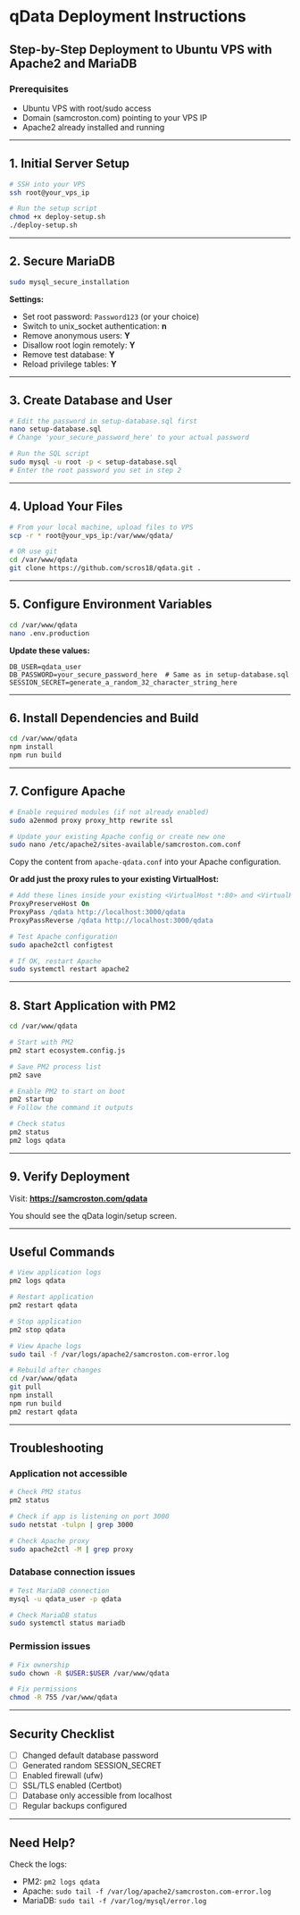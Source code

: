 # qData Deployment Instructions

## Step-by-Step Deployment to Ubuntu VPS with Apache2 and MariaDB

### Prerequisites
- Ubuntu VPS with root/sudo access
- Domain (samcroston.com) pointing to your VPS IP
- Apache2 already installed and running

---

## 1. Initial Server Setup

```bash
# SSH into your VPS
ssh root@your_vps_ip

# Run the setup script
chmod +x deploy-setup.sh
./deploy-setup.sh
```

---

## 2. Secure MariaDB

```bash
sudo mysql_secure_installation
```

**Settings:**
- Set root password: `Password123` (or your choice)
- Switch to unix_socket authentication: **n**
- Remove anonymous users: **Y**
- Disallow root login remotely: **Y**
- Remove test database: **Y**
- Reload privilege tables: **Y**

---

## 3. Create Database and User

```bash
# Edit the password in setup-database.sql first
nano setup-database.sql
# Change 'your_secure_password_here' to your actual password

# Run the SQL script
sudo mysql -u root -p < setup-database.sql
# Enter the root password you set in step 2
```

---

## 4. Upload Your Files

```bash
# From your local machine, upload files to VPS
scp -r * root@your_vps_ip:/var/www/qdata/

# OR use git
cd /var/www/qdata
git clone https://github.com/scros18/qdata.git .
```

---

## 5. Configure Environment Variables

```bash
cd /var/www/qdata
nano .env.production
```

**Update these values:**
```env
DB_USER=qdata_user
DB_PASSWORD=your_secure_password_here  # Same as in setup-database.sql
SESSION_SECRET=generate_a_random_32_character_string_here
```

---

## 6. Install Dependencies and Build

```bash
cd /var/www/qdata
npm install
npm run build
```

---

## 7. Configure Apache

```bash
# Enable required modules (if not already enabled)
sudo a2enmod proxy proxy_http rewrite ssl

# Update your existing Apache config or create new one
sudo nano /etc/apache2/sites-available/samcroston.com.conf
```

Copy the content from `apache-qdata.conf` into your Apache configuration.

**Or add just the proxy rules to your existing VirtualHost:**
```apache
# Add these lines inside your existing <VirtualHost *:80> and <VirtualHost *:443>
ProxyPreserveHost On
ProxyPass /qdata http://localhost:3000/qdata
ProxyPassReverse /qdata http://localhost:3000/qdata
```

```bash
# Test Apache configuration
sudo apache2ctl configtest

# If OK, restart Apache
sudo systemctl restart apache2
```

---

## 8. Start Application with PM2

```bash
cd /var/www/qdata

# Start with PM2
pm2 start ecosystem.config.js

# Save PM2 process list
pm2 save

# Enable PM2 to start on boot
pm2 startup
# Follow the command it outputs

# Check status
pm2 status
pm2 logs qdata
```

---

## 9. Verify Deployment

Visit: **https://samcroston.com/qdata**

You should see the qData login/setup screen.

---

## Useful Commands

```bash
# View application logs
pm2 logs qdata

# Restart application
pm2 restart qdata

# Stop application
pm2 stop qdata

# View Apache logs
sudo tail -f /var/logs/apache2/samcroston.com-error.log

# Rebuild after changes
cd /var/www/qdata
git pull
npm install
npm run build
pm2 restart qdata
```

---

## Troubleshooting

### Application not accessible
```bash
# Check PM2 status
pm2 status

# Check if app is listening on port 3000
sudo netstat -tulpn | grep 3000

# Check Apache proxy
sudo apache2ctl -M | grep proxy
```

### Database connection issues
```bash
# Test MariaDB connection
mysql -u qdata_user -p qdata

# Check MariaDB status
sudo systemctl status mariadb
```

### Permission issues
```bash
# Fix ownership
sudo chown -R $USER:$USER /var/www/qdata

# Fix permissions
chmod -R 755 /var/www/qdata
```

---

## Security Checklist

- [ ] Changed default database password
- [ ] Generated random SESSION_SECRET
- [ ] Enabled firewall (ufw)
- [ ] SSL/TLS enabled (Certbot)
- [ ] Database only accessible from localhost
- [ ] Regular backups configured

---

## Need Help?

Check the logs:
- PM2: `pm2 logs qdata`
- Apache: `sudo tail -f /var/log/apache2/samcroston.com-error.log`
- MariaDB: `sudo tail -f /var/log/mysql/error.log`
